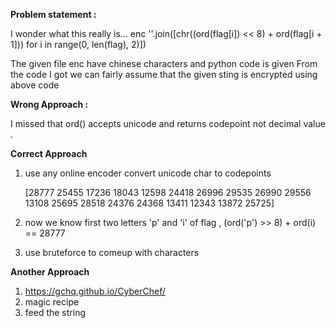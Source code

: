 
**Problem statement :**

I wonder what this really is... enc ''.join([chr((ord(flag[i]) << 8) + ord(flag[i + 1])) for i in range(0, len(flag), 2)])

The given file enc have chinese characters and python code is given
From the code I got we can fairly assume that the given sting is encrypted using above code 

**Wrong Approach :**

I missed that ord() accepts unicode and returns codepoint not decimal value . 


**Correct Approach** 
   1. use any online encoder convert unicode char to codepoints 

       [28777 25455 17236 18043 12598 24418 26996 29535 26990 29556 13108 25695 28518 24376 24368 13411 12343 13872 25725] 
   2. now we know first two letters 'p' and 'i' of flag , (ord('p') >> 8) + ord(i) == 28777
   3. use bruteforce to comeup with characters

**Another Approach**

1. https://gchq.github.io/CyberChef/
2. magic recipe 
3. feed the string 